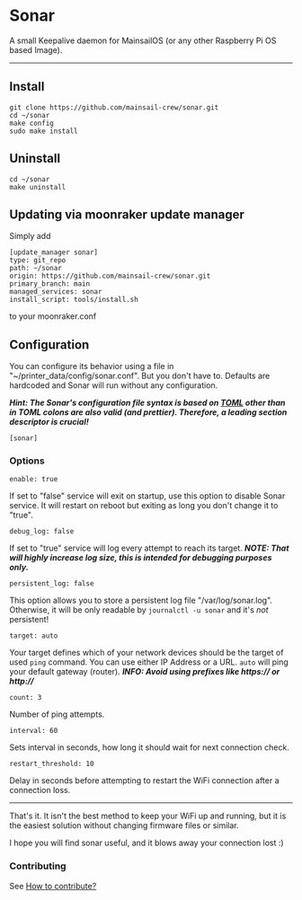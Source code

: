 # Sonar

A small Keepalive daemon for MainsailOS (or any other Raspberry Pi OS based
Image).

---

## Install

    git clone https://github.com/mainsail-crew/sonar.git
    cd ~/sonar
    make config
    sudo make install

## Uninstall

    cd ~/sonar
    make uninstall

## Updating via moonraker update manager

Simply add

    [update_manager sonar]
    type: git_repo
    path: ~/sonar
    origin: https://github.com/mainsail-crew/sonar.git
    primary_branch: main
    managed_services: sonar
    install_script: tools/install.sh

to your moonraker.conf

## Configuration

You can configure its behavior using a file in
"~/printer_data/config/sonar.conf". But you don't have to. Defaults are
hardcoded and Sonar will run without any configuration.

_**Hint: The Sonar's configuration file syntax is based on [TOML](https://toml.io/en/)
other than in TOML colons are also valid (and prettier). Therefore, a leading
section descriptor is crucial!**_

    [sonar]

### Options

    enable: true

If set to "false" service will exit on startup, use this option to disable Sonar
service. It will restart on reboot but exiting as long you don't change it to
"true".

    debug_log: false

If set to "true" service will log every attempt to reach its target.
**_NOTE: That will highly increase log size, this is intended for debugging
purposes only._**

    persistent_log: false

This option allows you to store a persistent log file "/var/log/sonar.log".
Otherwise, it will be only readable by `journalctl -u sonar` and it's _not_
persistent!

    target: auto

Your target defines which of your network devices should be the target of used
`ping` command. You can use either IP Address or a URL. `auto` will ping your
default gateway (router).
**_INFO: Avoid using prefixes like https:// or http://_**

    count: 3

Number of ping attempts.

    interval: 60

Sets interval in seconds, how long it should wait for next connection check.

    restart_threshold: 10

Delay in seconds before attempting to restart the WiFi connection after a
connection loss.

---

That's it. It isn't the best method to keep your WiFi up and running, but it is
the easiest solution without changing firmware files or similar.

I hope you will find sonar useful, and it blows away your connection lost :)

### Contributing

See [How to contribute?](https://github.com/mainsail-crew/sonar/blob/main/.github/CONTRIBUTING.md)
